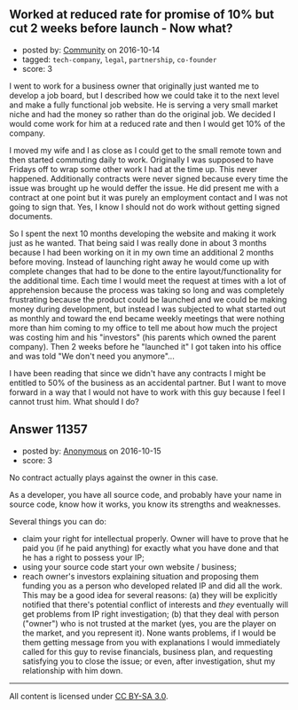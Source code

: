 ## Worked at reduced rate for promise of 10% but cut 2 weeks before launch - Now what?

- posted by: [Community](https://stackexchange.com/users/-1/community) on 2016-10-14
- tagged: `tech-company`, `legal`, `partnership`, `co-founder`
- score: 3

I went to work for a business owner that originally just wanted me to develop a job board, but I described how we could take it to the next level and make a fully functional job website. He is serving a very small market niche and had the money so rather than do the original job. We decided I would come work for him at a reduced rate and then I would get 10% of the company. 

I moved my wife and I as close as I could get to the small remote town and then started commuting daily to work. Originally I was supposed to have Fridays off to wrap some other work I had at the time up. This never happened. Additionally contracts were never signed because every time the issue was brought up he would deffer the issue. He did present me with a contract at one point but it was purely an employment contact and I was not going to sign that. Yes, I know I should not do work without getting signed documents.

So I spent the next 10 months developing the website and making it work just as he wanted. That being said I was really done in about 3 months because I had been working on it in my own time an additional 2 months before moving. Instead of launching right away he would come up with complete changes that had to be done to the entire layout/functionality for the additional time. Each time I would meet the request at times with a lot of apprehension because the process was taking so long and was completely frustrating because the product could be launched and we could be making money during development, but instead I was subjected to what started out as monthly and toward the end became weekly meetings that were nothing more than him coming to my office to tell me about how much the project was costing him and his "investors" (his parents which owned the parent company). Then 2 weeks before he "launched it" I got taken into his office and was told "We don't need you anymore"...

I have been reading that since we didn't have any contracts I might be entitled to 50% of the business as an accidental partner. But I want to move forward in a way that I would not have to work with this guy because I feel I cannot trust him. What should I do?


## Answer 11357

- posted by: [Anonymous](https://stackexchange.com/users/1584111/anonymous) on 2016-10-15
- score: 3

No contract actually plays against the owner in this case.

As a developer, you have all source code, and probably have your name in source code, know how it works, you know its strengths and weaknesses.

Several things you can do:

- claim your right for intellectual properly. Owner will have to prove that he paid you (if he paid anything) for exactly what you have done and that he has a right to possess your IP;
- using your source code start your own website / business;
- reach owner's investors explaining situation and proposing them funding you as a person who developed related IP and did all the work. This may be a good idea for several reasons: (a) they will be explicitly notified that there's potential conflict of interests and *they* eventually will get problems from IP right investigation; (b) that they deal with person ("owner") who is not trusted at the market (yes, you are the player on the market, and you represent it). None wants problems, if I would be them getting message from you with explanations I would immediately called for this guy to revise financials, business plan, and requesting satisfying you to close the issue; or even, after investigation, shut my relationship with him down.



---

All content is licensed under [CC BY-SA 3.0](https://creativecommons.org/licenses/by-sa/3.0/).
